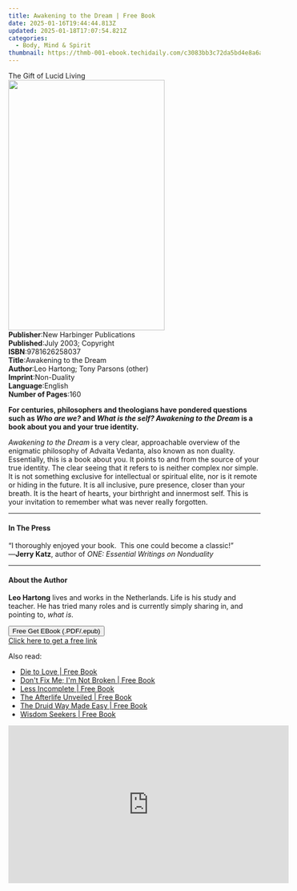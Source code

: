 ```yaml
---
title: Awakening to the Dream | Free Book
date: 2025-01-16T19:44:44.813Z
updated: 2025-01-18T17:07:54.821Z
categories:
  - Body, Mind & Spirit
thumbnail: https://thmb-001-ebook.techidaily.com/c3083bb3c72da5bd4e8a6a49653652409cd43e1bab3fae3bdd115b895668dd6c.jpg
---
```

<main id="book-container">
  <div class="flex flex-col">
    <div class="book-brief flex-1 py-6 px-4 sm:p-6 md:py-10 md:px-8">
      <!-- brief-->
      <div class="book-brief-main">The Gift of Lucid Living</div>
    </div>
    <div
      class="book-meta-info flex-1 grid gap-4 col-start-1 col-end-3 row-start-1 sm:mb-6 sm:grid-cols-4 lg:gap-6 lg:col-start-2 lg:row-end-6 lg:row-span-6 lg:mb-0"
    >
      <div
        class="book-meta-info-left place-content-center mt-4 p-4 text-sm leading-6 col-start-2 col-span-2 dark:text-slate-400"
      >
        <img
          class="w-full h-500 object-cover rounded-lg sm:h-255 sm:col-span-2 lg:col-span-full"
          src="https://img-001-ebook.techidaily.com/8a4834e5ef8246f2090894bb8c11057c388894b55416d7899da45e126ba07cb0.jpg"
          alt=""
          width="312"
          height="500"
        />
      </div>
      <div
        class="book-meta-info-right mt-2 col-start-1 row-start-2 col-span-3 self-center"
      >
        <!-- meta data  -->
        <div class="flex flex-col px-4 md:px-8">
          <div class="flex-1">
            <strong>Publisher</strong>:<span class="px-2"
              >New Harbinger Publications</span
            >
          </div>
          <div class="flex-1">
            <strong>Published</strong>:<span class="px-2"
              >July 2003; Copyright</span
            >
          </div>
          <div class="flex-1">
            <strong>ISBN</strong>:<span class="px-2">9781626258037</span>
          </div>
          <div class="flex-1">
            <strong>Title</strong>:<span class="px-2"
              >Awakening to the Dream</span
            >
          </div>
          <div class="flex-1">
            <strong>Author</strong>:<span class="px-2"
              >Leo Hartong; Tony Parsons (other)</span
            >
          </div>
          <div class="flex-1">
            <strong>Imprint</strong>:<span class="px-2">Non-Duality</span>
          </div>
          <div class="flex-1">
            <strong>Language</strong>:<span class="px-2">English</span>
          </div>
          <div class="flex-1">
            <strong>Number of Pages</strong>:<span class="px-2">160</span>
          </div>
        </div>
      </div>
    </div>
    <div class="book-description flex-1 py-6 px-4 sm:p-6 md:py-10 md:px-8">
      <div class="book-description-main">
        <div accordion-content="" id="description">
          <p>
            <b
              >For centuries, philosophers and theologians have pondered
              questions such as <i>Who are we?</i> and
              <i>What is the self? Awakening to the Dream</i> is a book about
              you and your true identity.</b
            >
          </p>
          <p>
            <i>Awakening to the Dream</i> is a very clear, approachable overview
            of the enigmatic philosophy of Advaita Vedanta, also known as non
            duality. Essentially, this is a book about you. It points to and
            from the source of your true identity. The clear seeing that it
            refers to is neither complex nor simple. It is not something
            exclusive for intellectual or spiritual elite, nor is it remote or
            hiding in the future. It is all inclusive, pure presence, closer
            than your breath. It is the heart of hearts, your birthright and
            innermost self. This is your invitation to remember what was never
            really forgotten.
          </p>
        </div>
      </div>
    </div>
    <div class="book-excerpts flex-1 py-6 px-4 sm:p-6 md:py-10 md:px-8">
      <!-- excerpts-->
      <div class="book-excerpts-main">
        <hr />
        <h4 class="placeholder placeholder-heading">
          <span>In The Press</span>
        </h4>
        <p>
          “I thoroughly enjoyed your book.&nbsp; This one could become a
          classic!”<br />
          —<b>Jerry Katz</b>, author of
          <i>ONE: Essential Writings on Nonduality</i>
        </p>
      </div>
    </div>
    <div class="book-about-author flex-1 py-6 px-4 sm:p-6 md:py-10 md:px-8">
      <!-- about author-->
      <div class="book-main-author-main">
        <hr />
        <h4 class="placeholder placeholder-heading">
          <span>About the Author</span>
        </h4>
        <p>
          <b>Leo Hartong</b> lives and works in the Netherlands. Life is his
          study and teacher. He has tried many roles and is currently simply
          sharing in, and pointing to, <i>what is</i>.
        </p>
      </div>
    </div>
    <div class="book-free-get flex-1 py-6 px-4 sm:p-6 md:py-10 md:px-8">
      <button
        id="btn-free-get"
        class="bg-blue-500 hover:bg-blue-700 text-white font-bold py-2 px-4 rounded"
      >
        Free Get EBook (.PDF/.epub)
      </button>
      <div id="countdown-display" class="px-2 text-lg mt-2"></div>
      <a
        id="free-link"
        class="hidden bg-blue-500 hover:bg-blue-700 text-white font-bold py-2 px-4 rounded"
        href="https://www.ebooks.com/en-us/book/2507285/awakening-to-the-dream/leo-hartong/"
        target="_blank"
        >Click here to get a free link</a
      >
    </div>
    <script>
      let countdownTime = 0;
      let countdownInterval = null;
      document
        .getElementById('btn-free-get')
        .addEventListener('click', startCountdown);
      function startCountdown() {
        countdownTime = new Date().getTime() + 60000 * 3;
        countdownInterval = setInterval(updateCountdown, 1000);
        document.getElementById('btn-free-get').disabled = true;
        document
          .getElementById('btn-free-get')
          .classList.add('bg-gray-500', 'cursor-not-allowed');
      }
      function updateCountdown() {
        let currentTime = new Date().getTime();
        let timeLeft = countdownTime - currentTime;
        let secondsLeft = Math.floor(timeLeft / 1000);
        document.getElementById('countdown-display').innerHTML =
          `Remaining time: ${secondsLeft} seconds.`;
        if (secondsLeft <= 0) {
          clearInterval(countdownInterval);
          document.getElementById('btn-free-get').classList.add('hidden');
          document.getElementById('free-link').classList.remove('hidden');
          document.getElementById('countdown-display').innerHTML = '';
        }
      }
    </script>
  </div>
</main>

<ins class="adsbygoogle"
      style="display:block"
      data-ad-client="ca-pub-7571918770474297"
      data-ad-slot="8358498916"
      data-ad-format="auto"
      data-full-width-responsive="true"></ins>
    

<span class="atpl-alsoreadstyle">Also read:</span>
<div><ul>
<li><a href="https://novels-ebooks.techidaily.com/717077-9781846949302-die-to-love/"><u>Die to Love | Free Book</u></a></li>
<li><a href="https://novels-ebooks.techidaily.com/717078-9781846949326-dont-fix-me-im-not-broken/"><u>Don't Fix Me; I'm Not Broken | Free Book</u></a></li>
<li><a href="https://novels-ebooks.techidaily.com/717068-9781846948923-less-incomplete/"><u>Less Incomplete | Free Book</u></a></li>
<li><a href="https://novels-ebooks.techidaily.com/717074-9781846949265-the-afterlife-unveiled/"><u>The Afterlife Unveiled | Free Book</u></a></li>
<li><a href="https://novels-ebooks.techidaily.com/717063-9781846948879-the-druid-way-made-easy/"><u>The Druid Way Made Easy | Free Book</u></a></li>
<li><a href="https://novels-ebooks.techidaily.com/717073-9781846948978-wisdom-seekers/"><u>Wisdom Seekers | Free Book</u></a></li>
</ul></div>

<!-- affiliate ads begin -->
<iframe width="560" height="315" src="https://www.youtube.com/embed/c17xsnbinCQ?si=xHKslFgC3QbxY4qW" title="YouTube video player" frameborder="0" allow="accelerometer; autoplay; clipboard-write; encrypted-media; gyroscope; picture-in-picture; web-share" referrerpolicy="strict-origin-when-cross-origin" allowfullscreen></iframe>
<!-- affiliate ads end -->

